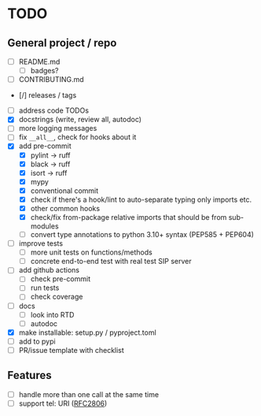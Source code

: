 # TODO

## General project / repo
- [ ] README.md
  - [ ] badges?
- [ ] CONTRIBUTING.md
- [/] releases / tags
- [ ] address code TODOs
- [x] docstrings (write, review all, autodoc)
- [ ] more logging messages
- [ ] fix `__all__`, check for hooks about it
- [x] add pre-commit
  - [x] pylint -> ruff
  - [x] black -> ruff
  - [x] isort -> ruff
  - [x] mypy
  - [x] conventional commit
  - [x] check if there's a hook/lint to auto-separate typing only imports etc. 
  - [x] other common hooks
  - [x] check/fix from-package relative imports that should be from sub-modules
  - [ ] convert type annotations to python 3.10+ syntax (PEP585 + PEP604)
- [ ] improve tests
  - [ ] more unit tests on functions/methods
  - [ ] concrete end-to-end test with real test SIP server
- [ ] add github actions
  - [ ] check pre-commit
  - [ ] run tests
  - [ ] check coverage
- [ ] docs
  - [ ] look into RTD
  - [ ] autodoc
- [x] make installable: setup.py / pyproject.toml
- [ ] add to pypi
- [ ] PR/issue template with checklist

## Features
- [ ] handle more than one call at the same time
- [ ] support tel: URI ([RFC2806](https://www.rfc-editor.org/rfc/rfc2806))
